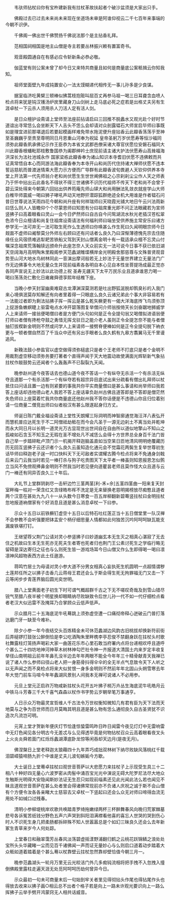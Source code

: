 <!-- { "loadSidebar": true } -->
　　韦驮师拈杖曰你有宝杵建新我有拄杖革故扶起者个破沙盆须是大家出只手。

　　佛殿过去已过去未来尚未来现在坐道场未审是阿谁仰视云二千七百年来事端的今朝不识伊。

　　千佛阁一佛出世千佛赞扬千佛说法那个是主拈香礼拜。

　　范相国祠相国是地主山僧是寺主若要丛林振兴赖有置富奇书。

　　观音殿圆通自在有感必应令斩新条必恭必敬。

　　伽蓝堂有则公案未曾了却今日又来特共商量且如何是商量底公案秪揖云你知我知。

　　祖师堂面壁九年成钝置安心一法太馍糊递代相传无一事儿孙多是少良谋。

　　据室临济吃黄檗三顿棒似拂蒿枝抱赃叫屈百丈再参马祖一喝三日耳聋含血喷人检点将来犹是钝汉镬汤炉炭里藏身刀山剑树上走马底必死之症若是出格丈夫另有生涯卓杖一下云杀人须用杀人刀活人定有活人剑。

　　是日众檀护设斋请上堂师至法座前拈请启曰三回推不脱蠡水又观光赴个好时节道谊出寻常恁么会坐断天下人舌头不恁么会却请对众剖露韫石大师宣启毕师曰事既如是理宜进前那堪退后若要起模画样难免带水拖泥便升座拈香云此瓣香荡荡乎至神至圣巍巍乎至贵至尊明同日月恩重山河奉为祝延
皇帝圣躬万岁伏愿寿等恒沙福同须弥此瓣香夙承佛记示作王臣恭为本省文武郡邑僚采诸大尊官伏愿位安磐石福同大川此瓣香根蟠毗耶枝敷鲁国恭为阖郡绅衿士庶现前请主诸大护法伏愿寿山高耸福海洪深长为法社池城永作
国家梁栋此瓣香奉为诸山知识本寺耆旧伏愿不违佛敕而共证真常悟自本心而同游法海此瓣香奉为本寺开山和尚历代住持诸大禅师伏愿不违本誓运慈航而普渡迷情乘大愿力示方便而广导群有此瓣香波旬畏避人天钦仰供养本寺堂上开法第一代先师翁介老和尚伏愿生生世世阐佛祖之心宗刹刹尘尘作人天之师表乃于怀中拈出云此香名不得状不得三世诸佛不识历代祖师不传天下老和尚不会曾于碧云深处得来今朝第六回拈出供养筠庵先师山铎大和尚用酬法乳敛衣就座学山大师白椎毕师震威一喝曰狮子哮吼声动天地野犴潜踪狐群绝迹全机大用谁是作者韫石问昔日世尊说法天雨四花今朝和尚升座有何祥瑞师曰天晓霞光铺大地日午云兴法雨新曰恁么则人人皆瞻仰个个尽蒙恩师曰知恩有分曰祖席重光即不问正法眼藏若为宣师竖拂子曰高着眼看曰灵山一会今日俨然师曰自古自今问鸳湖流水秋光老插汉苍松翠色浓今日众檀请和尚复住祖席设斋请法有何福利师曰端坐受供养施主常安乐曰诸方参学无一法可弃无一法可取生死作么生透师曰你唤甚么作生死曰久闻明眼宗师今日觌面不虚师曰阇黎莫分外师左右顾曰还有问话者么良久乃曰深惭薄德愧先宗去住随缘任业风宿债难逃犁耙苦铁船又驾到天封山僧离金明十有一载适承众檀不忘灵山付嘱深念祖席荒落翰牍远颁命升此座怎奈人天众前实无一法可说今日事不获已依旧湖天空阔海月高明陶朱里殿阁参天范蠡湖雉堞横岸金光明殿舍那慈尊与文殊普贤观音势至山河大地水鸟树林同此一音演出摩诃般若无上妙法于无量世界建立无量法门广作无边佛事令大地无量众生并现前缁素各各明自本心见自本性坐菩提场成最正觉亦各同声宣说无上妙法以此功德上祝
圣寿无疆天下太平万民乐业且道承谁恩力喝一喝曰荡荡尧仁敷化日雍雍舜德享熙年结椎下座。

　　当晚小参天封室幽奥难窥古龙潭渊深莫测若是吐出野狐涎脱却鹘臭衫的入我门来心境俱泯莫存知解还有向者里着得一只眼底么良久云诸兄弟此个事大非容易若有一法能过者即为剩法拈拂子挥一挥云是甚么乾矢橛更有一偈大洋海底抟飞鸟须弥顶上捉游鱼蟭螟睫上驱雷电点水冲开碧落图复举僧问介师翁按倚天长剑奋踞地狮威学人上来请师一接翁便喝僧曰者是方便门头句如何是正令全提句翁又喝僧拟进语翁便打师曰者僧有搀枪夺鼓之勇惜无挥戈驻日之能介老人虽则正令全提怎奈不能与者僧抽钉拔楔新金明则不然或问学人上来请师一接劈脊便棒如何是正令全提句脱下衲衣更与一顿者僧自然百了千当众中还有另出手眼者么良久鹤有九皋方翥翼马无千里谩追风。

　　新鞔法鼓小参盐官以虚空做得须弥槌底只是者个王老师不打底只是者个金明不用裁割虚空移动须弥务要打著者个直得声闻于天大地震动故使满面光辉斩新气象拈拄杖作敲鼓势云还闻者个么轰轰声不已裂裂九天闻。

　　晚参赵州道今夜答话去也德山道今夜不答话一个有纵夺无杀活一个有杀活无纵夺且道那一个有杀活那一个有纵夺若有超宗异目底试出来分疏看有僧出礼拜师以杖抵住曰问话且置一边有则紧要的事我共你平实商量僧曰是甚么事请和尚举师曰我若答上座话却违他德山老人我若不答上座话辜负赵州古佛且道答即是不答即是僧茫然失色师曰上座莫着忙我共你商量底还他赵州我不答你话便是不违德山你且归位着别请一位商量二僧竞出师曰似者般汉有甚么限遂起身归方丈。

　　师诞日陈门戴全福设斋请上堂性天朗耀三际洞明而神智廓通觉海汪洋八表弘开而慧机普应达死生于不二阿僧祗劫秪在而今会凡圣于一源无边刹土不离当处并乾坤而永大同日月以长明一道灵光万古显现世出世间自在自由所以道似地擎山不知山之孤峻如石含玉不知玉之无瑕在圣不增处凡不减恁么会得十方世界总全身百千法门皆自己举一步踏碎毗卢顶门示一机揭开释迦脑盖直如当空杲日匝地清风明明绝覆藏历历无回互竖拂子云还识者个么良久云虽知造化通元会不觉霜花两鬓生复举世尊初生话毕师曰释迦老子逞一时口快料天下无可敌者实谓耀古腾今检点将来不免通身剑戟后来云门云我当时若见一棒打杀与狗子吃贵图天下太平者一棒虽则知恩报恩怎似鹘立当风不免傍观捧鼻金明则不然我当时若见便向道瞿昙老师且莫作怪大众且道与云门一棒还有同异否良久三十年后。

　　大礼节上堂群阴剥尽一击轩边竹三茎两茎[利-禾+佘]五茎四茎曲一阳来复天封室畔梅一枯对一荣含红又含绿皓布裈不洗定是无来替换老慈明揭榜放尽痴憨且道者两个汉意在甚处九九八十一从头数今日寒食一百五岸柳翻新碧蓦竖拄杖曰金明拄杖忽地报道衲僧家有个好消息且道是甚么消息卓杖一下曰参。

　　示众十五日以前铁橛钉虚空十五日以后特石吐红莲正当十五日僧堂里一队汉禅不会参教不会听强要把钵盂安个柄仔细思量人情都如此何独苦沉吟阿呵呵缺瓦能支漏废铁堪打钉。

　　王继望荐父荆门公请对灵小参竖拂子曰妙道幽玄本无生灭之相真心湛寂了无去住之机故曰生本无生死亦无死夫生者寄也死者归也荆门王公素讨死生之学临行略无留碍是深达寄归之征也与么则死生皆一游戏场耳今日山僧又作么生即得喝一喝曰凛凛神风超物表西方此土任遨游。

　　蒋鸣竹居士为母请对灵小参大道不分男女相真心妄执死生机圆明一点超情谓秽土莲邦任所之以拂子击香几云蒋母王君还会么于斯会得生死无拘罪福无门又击一下云等闲步步青莲界脑后圆光奕世明。

　　腊八上堂黄面老子初生下时可谓气概超群千古之下无不嗟叹奇哉及到雪山错尽锐气至腊八夜半被个明星换却眼睛纳尽败缺致令后世儿孙一代不如一代仔细检点看者老汉大似迅雷不及掩耳乃合掌顾众云低声低声。

　　示众腊月二十五海底泥牛吼蓦跳上须弥虚空遭一口痛彻帝释心迸破云门普打落达磨门牙一缺至今难补。

　　除夕小参一年今夜结交头百炼精金未可休范蠡湖边风韵古旧桃拔却换新符前街后弄槌锣打鼓张公醉倒恰是李公吃酒陶朱里畔槜李亭忍俊不禁翻身跃在拄杖头村歌社舞露柱灯笼扬声喝彩大家一曲莲花乐市心里石敢当府署内点将台递相欢呼且道呼个甚么二十四坊地神河神草木树林神勾芒社令神一齐报道大清国土内来岁定丰收复举径山南明祖云前年年鼻孔没半边去年年两眼不能全今年年三十精骨献青天我禅已说了诸人作么参师曰径山老人把一身筋骨抖得伞伞的全无半点气息致令天下人听之以无声闻之而不臭检点将来大似贫恨一身多金明则不然前年年北固山头朔雪寒去年年大觉门前车马喧今年年蠡湖风景别人间我本无禅可说诸人不必用参。

　　元旦上堂元正启祚万物咸新拄杖头花开五叶拂子梢万卉丛生海底泥牛吼皓月云中铁马斗芳春三千大千喜气森森以杖作书字势云岁朝举笔万事通亨。

　　人日示众万物最灵宣哲维人千古法令万世权衡知微知几有君有臣为天下法而天地莫与之争为百世师而日月莫晦其明且道是甚么物有恁么通彻良久自古圣贤犹不识造次凡流岂可明。

　　元宵上堂才贺新年便庆灯节恰逢惊蛰雷鸣昨日昨日闻雷今夜见灯灯中无雷响雷中无灯色闻见各分明古今无差忒与么见得透毕竟是何物拈杖召众云高着眼看夜叉头上火炎炎舜若面门红烁烁蠡湖潭底卧龙惊等闲吞却天边月(是夜无月)。

　　佛涅槃日上堂老释迦太狼藉四十九年弄巧成拙双林树下纳尽败缺风落桃红千载泪碧嶂猿啼肠九折个中谁是丈夫儿波旬嫉姤今方歇。

　　大士诞日上堂蓦卓拄杖曰观世音菩萨以大悲愿力来拄杖子上示现受生具三十二相八十种好四无量心六波罗密从肉髻中涌百宝光光中演说无碍大陀罗尼法尽大地众生触斯光明得大安隐闻斯妙法证无生忍只如现前缁素还见此光闻此法么若也闻见不昧且道观世音菩萨在甚么处者里会得诸佛常现前亦不负诸人庆祝之诚于斯不会山僧有个方便令汝各各亲睹大士慈容去又卓杖一下竖起曰还会么众无对师曰啼得血流无用处不如缄口过残春。

　　清明小参柳堤桃岸欢歌共唤踏青罗绮拖嫩绿两杯三杯醉舞春风向晚归荒冢棘墓悲号各诉冤苦纸钱分野色五声六声哭到斜阳泪满襟看他喜的喜忘人世哭的哭到伤心时人不识死生身几把柔肠都拆碎殊不知人世嚣嚣总是个如幻三昧良久还会么去年新冢生青草来岁今人何处踪。

　　上堂春日和融翠霭芳丛春风淡荡碧虚摇漾野浦翻归鹤之云桃花跃锦鳞之浪处处宝所头头华藏睹一尘而见百千诸佛闻一声而证无量妙心与么则启口道着动步踏着大众秪如道着踏着是个甚么蓦以杖靠壁云拄杖忽然靠却壁恰值今朝三月一。

　　晚参范蠡湖头一轮月万里无云光皎洁门外几多痴钝流相将把手拽不入忽拽入撞倒佛殿里露柱走遍天涯无处觅阿呵呵历劫何曾异今日。

　　示众最初一句未可商量末后一句始到牢关者里见得彻拈头作尾也得拈尾作头也得放去收来以拂子画○相云总不出者个格子若是向上一路未许观光要识向上一路么挥拂子云举手劈开鸿蒙窍无人相共话威音。


